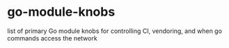 # go-module-knobs
list of primary Go module knobs for controlling CI, vendoring, and when go commands access the network
